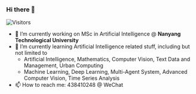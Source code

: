 ### Hi there 👋

<!--
**Ian729/ian729** is a ✨ _special_ ✨ repository because its `README.md` (this file) appears on your GitHub profile.
### Hi there 👋
<!-- https://github.com/estruyf/github-visitors-badge -->
![Visitors](https://api.visitorbadge.io/api/visitors?path=github.com%2Fian729&labelColor=%2337d67a&countColor=%232ccce4)

- 🔭 I’m currently working on MSc in Artificial Intelligence @ **Nanyang Technological University**
- 🌱 I’m currently learning Artificial Intelligence related stuff, including but not limited to 
  * Artificial Intelligence, Mathematics, Computer Vision, Text Data and Management, Urban Computing
  * Machine Learning, Deep Learning, Multi-Agent System, Advanced Computer Vision, Time Series Analysis
- 📫 How to reach me: 438410248 @ WeChat
